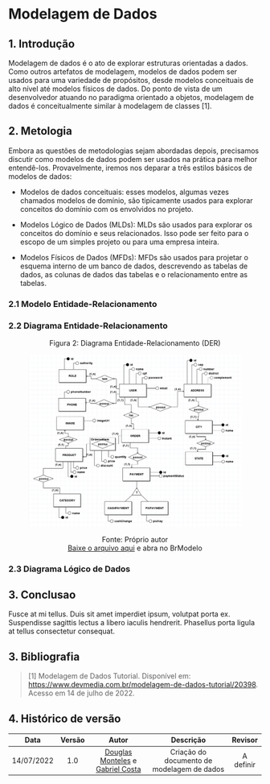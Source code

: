 # Modelagem de Dados

## 1. Introdução
Modelagem de dados é o ato de explorar estruturas orientadas a dados. Como outros artefatos de modelagem, modelos de dados podem ser usados para uma variedade de propósitos, desde modelos conceituais de alto nível até modelos físicos de dados. Do ponto de vista de um desenvolvedor atuando no paradigma orientado a objetos, modelagem de dados é conceitualmente similar à modelagem de classes [1].

## 2. Metologia
Embora as questões de metodologias sejam abordadas depois, precisamos discutir como modelos de dados podem ser usados na prática para melhor entendê-los. Provavelmente, iremos nos deparar a três estilos básicos de modelos de dados:

- Modelos de dados conceituais: esses modelos, algumas vezes chamados modelos de domínio, são tipicamente usados para explorar conceitos do domínio com os envolvidos no projeto.
  
- Modelos Lógico de Dados (MLDs): MLDs são usados para explorar os conceitos do domínio e seus relacionados. Isso pode ser feito para o escopo de um simples projeto ou para uma empresa inteira. 

- Modelos Físicos de Dados (MFDs): MFDs são usados para projetar o esquema interno de um banco de dados, descrevendo as tabelas de dados, as colunas de dados das tabelas e o relacionamento entre as tabelas. 

### 2.1 Modelo Entidade-Relacionamento

### 2.2 Diagrama Entidade-Relacionamento

<figure>
  <figcaption style="text-align: center !important">
    Figura 2: Diagrama Entidade-Relacionamento (DER)
  </figcaption>

  ![Diagrama de Classes](../img/Diagramas/DER.png)

  <figcaption style="text-align: center !important">
    Fonte: Próprio autor<br>
    <a href="../../docs/img/Diagramas/DiagramaEntidadeRelacionamento.brM3" download>Baixe o arquivo aqui</a> e abra no BrModelo
  </figcaption>
</figure>

### 2.3 Diagrama Lógico de Dados

## 3. Conclusao
Fusce at mi tellus. Duis sit amet imperdiet ipsum, volutpat porta ex. 
Suspendisse sagittis lectus a libero iaculis hendrerit. Phasellus porta ligula at tellus consectetur consequat.

## 3. Bibliografia

> [1] Modelagem de Dados Tutorial. Disponível em: <https://www.devmedia.com.br/modelagem-de-dados-tutorial/20398>. Acesso em 14 de julho de 2022.

## 4. Histórico de versão
| Data | Versão | Autor | Descrição | Revisor |
| :-: | :-: | :-: | :-: | :-: |
| 14/07/2022 | 1.0 | [Douglas Monteles](https://github.com/DouglasMonteles) e [Gabriel Costa](https://github.com/GabrielCostaDeOliveira) | Criação do documento de modelagem de dados | A definir |
